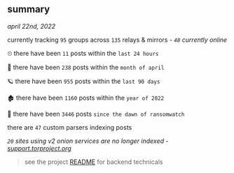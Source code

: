 
## summary
_april 22nd, 2022_

currently tracking `95` groups across `135` relays & mirrors - _`48` currently online_

⏲ there have been `11` posts within the `last 24 hours`

🦈 there have been `238` posts within the `month of april`

🪐 there have been `955` posts within the `last 90 days`

🏚 there have been `1160` posts within the `year of 2022`

🦕 there have been `3446` posts `since the dawn of ransomwatch`

there are `47` custom parsers indexing posts

_`20` sites using v2 onion services are no longer indexed - [support.torproject.org](https://support.torproject.org/onionservices/v2-deprecation/)_

> see the project [README](https://github.com/thetanz/ransomwatch#ransomwatch--) for backend technicals
